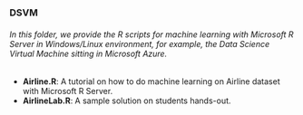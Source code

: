 ### DSVM
###### In this folder, we provide the R scripts for machine learning with Microsoft R Server in Windows/Linux environment, for example, the Data Science Virtual Machine sitting in Microsoft Azure.

* **Airline.R**: A tutorial on how to do machine learning on Airline dataset with Microsoft R Server.
* **AirlineLab.R**: A sample solution on students hands-out.

